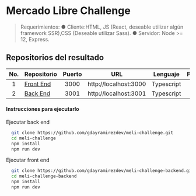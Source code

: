 # Mercado Libre Challenge
> Requerimientos: 
● Cliente:HTML, JS (React, deseable utilizar algún framework SSR),CSS (Deseable utilizar Sass).
● Servidor: Node >= 12, Express.

## Repositorios del resultado

| No. | Repositorio                                                                       | Puerto | URL                    | Lenguaje    | Framework | 
|:---:|-----------------------------------------------------------------------------------|:------:|------------------------|:-----------:|:---------:|
| 1   | [Front End](https://github.com/gdayramirezdev/meli-challenge-backend)                                   | 3000   | http://localhost:3000             | Typescript  | NextJs    |
| 2   | [Back End](https://github.com/gdayramirezdev/meli-challenge-backend)                         | 3001   | http://localhost:3001    | Typescript  | Express    |

#### Instrucciones para ejecutarlo

Ejecutar back end
```bash
  git clone https://github.com/gdayramirezdev/meli-challenge.git
  cd meli-challenge
  npm install
  npm run dev
```
Ejecutar front end
```bash
  git clone https://github.com/gdayramirezdev/meli-challenge-backend.git
  cd meli-challenge-backend
  npm install
  npm run dev
```
